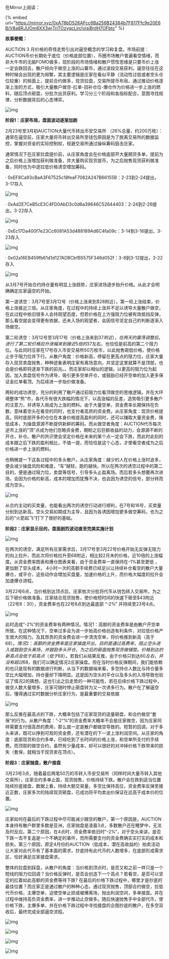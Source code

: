 在Mirror上阅读：

{% embed url="https://mirror.xyz/0xA78bD526AFcc6Ba256B24384b7F817Ffc9e20E6B/V8a8RJUOm6XX3wjTriTOzygcLircIyisiBrdH7OFbtc" %}

**故事梗概：**

AUCTION 3 月价格的奇怪走势引出对逼空概念的学习和复盘。市场前提：AUCTION币价长期处于底位（价格底部位置），币圈市场散户普遍看空情绪，而非大牛市的无脑FOMO做多，现阶段的市场情绪和散户惯性思维是只要币价上涨一定会跌回去，散户倾向于做空上涨的山寨币，通过波段交易获利。逼空往往在这种时候会出现的更为频繁，其主要逻辑是庄家在看似平静（流动性过低或者空头仓位较重）的局面上，提前合约做多，现货拉盘，交易所提币布局，通过推动价格逐渐上涨的方式，吸引大量散户做空-扛单-回补仓位-爆仓作为价格进一步上涨的燃料，随后顶点砸盘，分批次出货获利。学习分三个阶段和各指标配合，意图寻找规律，分析数据背后的心态博弈。

![img](https://images.mirror-media.xyz/publication-images/y8NKgtLECV36oosLTHfSn.png)

**阶段1：庄家布局，盘面波动逐渐加剧**

2月23号至3月初AUCTION大量代币转出币安交易所 （26%总量，约200万枚）：通常在逼空前，庄家大量将币转出交易所至钱包原因是为了脱离交易所的数据监控，掌握对资金的实际控制权，规避交易所通过操纵筹码狙击庄家。

通常情况下在庄家拉盘提价前，从庄家角度会在价格底部开大量期货多单，提前为之后价格上涨增加获利做准备，并大量购买现货提币，为之后抛售现货获利做准备，同时也为中途拉低价格诱空增加筹码。

·     0xEF8Ca93cBaA3F67525c18feaF7082A247B66155B：2-23到2-24提出，3-17存入

![img](https://images.mirror-media.xyz/publication-images/pdKtqWEiCgDxHrt43z2A7.png)

·     0xAd2E7CeB5cE3C4FD0AbD3c0d6a39646C52644403：2-24到2-26提出，3-22存入

![img](https://images.mirror-media.xyz/publication-images/RPtNEKOY6sOCS5DoufW4l.png)

·     0xEc17Da400f7e23Cc6081A53d488189Ad6C4fa09c：3-14到3-16提出，3-23存入

![img](https://images.mirror-media.xyz/publication-images/EmYhyuCCX39G3K7F972pa.png)

·     0x02a16EB459fb61d1d127ADBCbfB5575F346d052f：3-8到3-12提出，3-22存入

![img](https://images.mirror-media.xyz/publication-images/pFCvNLb_RNmYQkP267c8o.png)

从3月7号开始合约持仓量有明显上涨趋势，庄家进场逐步抬升价格。从此才会明确确定庄家逼空的开始。

第一波诱空：3月7号至3月12号（价格上涨来到$28附近），第一轮上涨结束，价格上涨接近三倍。从庄家角度，在过程中的持续上涨并不足以诱导大量散户做空，在此过程中依旧很多人会持观望态度，但若价格在上方强阻力位被有效抵挡反弹，那么看空就会变得更有依据，还未入场的观望者，会因信号坚定自己的判断逐渐入场做空。

第二轮诱空：3月12号至3月17号（价格上涨来到$37附近），在两天的震荡调整后，进行了第二轮价格拉升涨幅来到接近5倍的$37左右，也恰恰是前高的第二个阻力位。与此同时庄家在17号存入币安交易所50万枚币，以此抛售砸低价格，使价格止步于阻力位并下行。从散户角度：价格新高，停留在更高点的阻力位，庄家大量存入现货卖盘抛售，种种迹象表明庄家有离场意向，并坚定这里就算不是顶部，也会是价格即将逐渐下跌的前兆。。而庄家却以相似的逻辑，以更高的阻力位为起因，加入卖盘信号作为诱导，吸引更多空单开仓，或鼓励已经开空单的加入更多保证金扛单看顶。为后续进一步抬价做准备。

两轮的成功诱空，充分的利用了散户通过前阻力位看顶做空的思维逻辑。并在大环境整体“熊”市，各代币有很大跌幅的情况下，以高涨幅的反差，造势吸引更多散户的注意力，并诱导入局成为上涨的燃料。由于大量空单，资金费率长期保持在负数，意味着空头在看空的同时，也支付者高昂的资金费。从庄家角度：现货价格提高，同时底部开多的仓位在本身价格提高盈利的同时，还可以赚取大量资金费，降低成本，为操盘源源不断提供新鲜的筹码。而从做空者角度：AUCTION代币每次逆市上涨的“顶”点成为他们忽略资金费，期盼之后巨额收益的动力，会源源不断的开仓，补仓。散户的共识使会坚定价格在未来的某个点一定会下跌，而此时此刻的成本跟之后下跌的盈利相比，不值一提，而恰恰是这个心态，才使看空者成为之后价格进一步上涨的燃料。

也稍微提一下这各过程中的多头散户。从庄家角度：越少的人在价格上涨时追多，便会减少操盘风险和难度，“车”越轻，跑的越快。所以在两次的诱空过程中的第二目的，便是通过阻力位，卖盘等信号，引导多头止盈离场。而后若多头想要再次进场，会因为价格的新高，成本的增加而犹豫不决，也会因为诱空的信号，部分转而成为空头。

![img](https://images.mirror-media.xyz/publication-images/x54jLIb9bV5hR56vRFSXc.png)

从合约主动的买卖量，也能看出两次的诱空行动进行顺利，在7号和16号，买卖量分别到达新高，空头交易如期成为主导，且因为各诱因增加更多做空筹码，也为之后的“火箭起飞“打下了很好的基础。

**阶段2：庄家显示目的，盘面剧烈波动直至完美实施计划**

![img](https://images.mirror-media.xyz/publication-images/2H1oidy1mypMW4xiJpuk2.png)

在两次的诱空，满足所有庄家需求后，3月17号至3月22号价格开始无反弹无阻力的向上拉升，而此次将价格拉升至68附近，相比较2月末的价格，近10倍的上涨幅度。从资金费率图表和爆仓图表来看，由于资金费率一直保持在-1%甚至更低 ，更加剧了空头成本， 4小时一次的高额手续费已经足以让持续补仓看空的散户大量爆仓，或平仓，这些动作会增加买盘量，加速价格的上升，而价格大幅度的拉升会加速爆仓进程。

3月22号6点，当价格到达顶点后，庄家依次分批将代币从钱包转入交易所，为之后下砸价格做准备。庄家结合现货抛售，使价格短时间的快速下砸至$43附近（22号8：30），资金费率也在22号8点到达最底部 “-2%” 并持续至23号4点。

![img](https://images.mirror-media.xyz/publication-images/5nS9UvMg-nVRQDAyWHd9w.png)

此时造成“-2%“的资金费率有两种情况。情况1：高额的资金费率是由散户开空单所致。在这种情况下，空单过多会为进一步抬高价格创造有利条件，对拉低价格产生很大的阻力。及其昂贵的资金费会进一步清洗空单，将价格推到新高（高于$68）。情况2：高额的资金费率是庄家操盘开出，目的是通过高费率，阻止空头进入或鼓励空头离场，并鼓励多头开仓，为之后的砸盘抛售现货做铺垫。价格到达的新高点会低于前高点（低于$68）。若我们从结果反推，由于价格只到达$60左右，并没有超过$68，我们可以确定情况2庄家操盘。但在当时价格反弹期间，我们能依赖的也只是现有的数据进行判断，从当下的数据端来看，多空持仓人数比与持仓量多空比大幅增加，持仓量却下降明显。这是因为空头的平仓以及多头的入场导致也验证了情况2的猜想。这也引出之后走势的一种可能性，若在后续价格下跌过程中，做空人数大量增多，庄家可随时停止砸盘转为又一次诱多行为。散户在了解逼空后，懂得通过实时数据分析庄家行为，是最重要的交易依据

![img](https://images.mirror-media.xyz/publication-images/4thToLTiJEbPh7yXq41Mv.png)

那么反推在最高点的下跌，大概率包括了庄家现货的适量砸盘，和合约做空“套保“的行为。从散户角度：”-2“%”的资金费率大概率不会是庄家做空，因为庄家同样需要支付很高昂的费用，那么就一定是散户都做空导致的。短暂的回调，对于多头来讲，既可以挣到可观的资金费，还有潜在的下一波上涨利润空间。从庄家的角度：底部现货和合约多单，已经吃到了长时间的价格上涨，和空单所支付的手续费。而顶部的做空合约，虽然有少量成本，却可以很好的对冲掉价格下跌带来的损失（套保，就相当于现货卖在顶点）。

**阶段3：庄家抛盘，散户接盘**

3月23号3点，随着最后两笔50万的币转入币安交易所（同样时间大量币转入其他交易所），庄家合约多单止盈，现货抛售，价格持续下跌。散户会在跌到适当位置陆续抄底接盘，数据上看，持续大额交易量，多空比保持高位，资金费率反弹至接近正数，庄家多次的陆续现货砸盘，已成功将平均卖出价保证在远高于成本价的位置。

![img](https://images.mirror-media.xyz/publication-images/YzDj2LURVx2a0FqyfLsfq.png)

庄家如何在最后的下跌过程中尽可能减少跟空的散户，第一个原因是，AUCTION本身持有散户群里多数是亚洲，庄家抛盘是凌晨3点，多数散户还在睡梦中，无法及时反应。第二个原因，在4点时，资金费率依旧时“-2%”，对于空头来讲，是否下跌一去不复返是一个不确定的事件，而所需要支付的资金费确实实打实的成本和损失。第三个原因，原定4月份的AUCTION（低成本，潜在高收益的）拍卖活动让大家对此代币有了基本面的需求，抄底持有此代币的人数增多，在底部形成需求区，恰好满足庄家接盘需求。

整体的拉盘到踩盘，从散户的角度：当价格到顶点时，是否又和之前一样只是一个短线的阻力位回调？当价格反弹时，是否会创造下一个高点？若看空，是否可以坚定的扛着如此高额的资金费等待下跌? 在最后的价格下跌过程中，哪里才是抄底的最佳位置？而庄家正是通过散户的种种心态，通过现货抛售，顶部合约做空，拉低代币价格，主爆空单，迫使空单止损或被爆离场，抛出利润空间，多单接盘。并在过程中维持高负资金费率，进一步推动止空做多。随后快速抛售手中全部代币，使价格下跌，主爆多单，并在价格下跌过程中寻找接盘的企图抄底的散户，在多空双收后，最终完成全部逼空流程。

![img](https://images.mirror-media.xyz/publication-images/X3mmbdQt-yLmBm1ZbFW6h.png)

![img](https://images.mirror-media.xyz/publication-images/n-ZpyLJ_PUx8-usd26SNQ.png)

![img](https://images.mirror-media.xyz/publication-images/LQJrXbUH6vJXX3Nxsd9OA.png)

![img](https://images.mirror-media.xyz/publication-images/C8MR-G2oetktZ9nIbYYPE.png)
